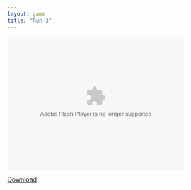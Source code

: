 ```yaml
---
layout: game
title: "Run 3"
---
```


<object width="100" height="100">
    <embed src="run3.swf" flashvars="" base="" quality="high" allowscriptaccess="always" allowfullscreen="true" wmode="window" width="400" height="300" type="application/x-shockwave-flash" pluginspage="http://www.macromedia.com/go/getflashplayer">
</object>

<br>

<a href="run3.swf" download class="btn btn-secondary">Download</a>